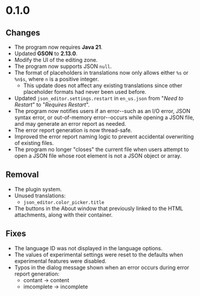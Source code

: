 # 0.1.0
## Changes
- The program now requires **Java 21**.
- Updated **GSON** to **2.13.0**.
- Modify the UI of the editing zone.
- The program now supports JSON `null`.
- The format of placeholders in translations now only allows either `%s` or `%n$s`, where `n` is a positive integer.
    - This update does not affect any existing translations since other placeholder formats had never been used before.
- Updated `json_editor.settings.restart` in `en_us.json` from "*Need to Restart*" to "*Requires Restart*".
- The program now notifies users if an error--such as an I/O error, JSON syntax error, or out-of-memory error--occurs while opening a JSON file, and may generate an error report as needed.
- The error report generation is now thread-safe.
- Improved the error report naming logic to prevent accidental overwriting of existing files.
- The program no longer "closes" the current file when users attempt to open a JSON file whose root element is not a JSON object or array.

## Removal
- The plugin system.
- Unused translations:
  - `json_editor.color_picker.title`
- The buttons in the About window that previously linked to the HTML attachments, along with their container.

## Fixes
- The language ID was not displayed in the language options.
- The values of experimental settings were reset to the defaults when experimental features were disabled.
- Typos in the dialog message shown when an error occurs during error report generation:
  - contant -> content
  - imcomplete -> incomplete
